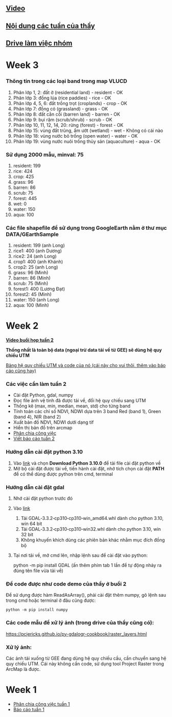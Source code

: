## [Video](https://drive.google.com/drive/u/1/folders/1awGYqGV_5hWIoVv1vNOF4-kRdxzHxZOe?fbclid=IwAR11ad05Ecp6A2AnpCRYWFspzNdUBTHvQbV9xpSIRWxhRZE6F1sttR5NC1I)
## [Nội dung các tuần của thầy](https://drive.google.com/drive/u/1/folders/1JJwqWC6EleRNKuATofdjEKSIjEiy3iF5?fbclid=IwAR2u54f6pQVvyxwTa4wJeakeqZPQfrEdAxA058Zu_eAsTQAgKxoVucr99No)
## [Drive làm việc nhóm](https://drive.google.com/drive/folders/1BUWctrc0WJH_nWLLlUhdlkYShLVwuAOe?usp=sharing)

# Week 3

### Thông tin trong các loại band trong map VLUCD
1. Phân lớp 1, 2: đất ở (residential land) - resident - OK
2. Phân lớp 3: đồng lúa (rice paddies) - rice - OK
3. Phân lớp 4, 5, 6: đất trồng trọt (croplands) - crop - OK
4. Phân lớp 7: đồng cỏ (grassland) - grass - OK
5. Phân lớp 8: đất cằn cỗi (barren land) - barren - OK
6. Phân lớp 9: bụi rậm (scrub/shrub) - scrub - OK
7. Phân lớp 10, 11, 12, 14, 20: rừng (forest) - forest - OK
8. Phân lớp 15: vùng đất trũng, ẩm ướt (wetland) - wet - Không có cái nào
9. Phân lớp 18: vùng nước bỏ trống (open water) - water - OK
10. Phân lớp 19: vùng nước nuôi trồng thủy sản (aquaculture) - aqua - OK

### Sử dụng 2000 mẫu, minval: 75
1. resident: 199
2. rice: 424
3. crop: 425
4. grass: 96
5. barren: 86
6. scrub: 75
7. forest: 445
8. wet: 0
9. water: 150
10. aqua: 100

### Các file shapefile để sử dụng trong GoogleEarth nằm ở thư mục DATA/GEarthSample
1. resident: 199 (anh Long)
2. rice1: 400 (anh Dương)
3. rice2: 24 (anh Long)
4. crop1: 400 (anh Khánh)
5. crop2: 25 (anh Long)
6. grass: 96 (Minh)
7. barren: 86 (Minh)
8. scrub: 75 (Minh)
9. forest1: 400 (Lương Đạt)
10. forest2: 45 (Minh)
11. water: 150 (anh Long)
12. aqua: 100 (Minh)

# Week 2

**[Video buổi họp tuần 2](https://drive.google.com/file/d/1JKutNBoCeaeKwpW9ne3T-aaO8tC5eBDG/view?usp=sharing)**

**Thống nhất là toàn bộ data (ngoại trừ data tải về từ GEE) sẽ dùng hệ quy chiếu UTM**

[Bảng hệ quy chiếu UTM và code của nó (cái này cho vui thôi, thêm vào báo cáo cũng hay)](https://resources.arcgis.com/en/help/main/10.1/018z/pdf/projected_coordinate_systems.pdf)

### Các việc cần làm tuần 2
- Cài đặt Python, gdal, numpy
- Đọc file ảnh vệ tinh đã được tải về, đổi hệ quy chiếu sang UTM
- Thống kê (max, min, median, mean, std) cho từng band
- Tính toán các chỉ số NDVI, NDWI dựa trên 3 band Red (band 1), Green (band 4), NIR (band 2)
- Xuất bản đồ NDVI, NDWI dưới dạng tif
- Hiển thị bản đồ trên arcmap
- [Phân chia công việc](https://docs.google.com/document/d/11A478eDmFSBcSOaOr3UuztbsetMSCNdmQ6gLidZrzT0/edit?usp=sharing)
- [Viết báo cáo tuần 2](https://docs.google.com/document/d/1Hax6q1Zi0FItBQW4oXAlBR-U43D6-dYjsRP-I0aAarM/edit?usp=sharing)

### Hướng dẫn cài đặt python 3.10
1. Vào [link](https://www.python.org/downloads/) và chọn **Download Python 3.10.0** để tải file cài đặt python về
2. Mở bộ cài đặt được tài về, tiến hành cài đặt, nhớ tích chọn cài đặt **PATH** để có thể dùng được python trên cmd, terminal

### Hướng dẫn cài đặt gdal
1. Nhớ cài đặt python trước đó
2. Vào [link](https://www.lfd.uci.edu/~gohlke/pythonlibs/#gdal%20t%E1%BA%A3i%20GDAL%E2%80%913.3.2%E2%80%91cp310%E2%80%91cp310%E2%80%91win_amd64.whl)
   1. Tải GDAL‑3.3.2‑cp310‑cp310‑win_amd64.whl dành cho python 3.10, win 64 bit
   2. Tải GDAL‑3.3.2‑cp310‑cp310‑win32.whl dành cho python 3.10, win 32 bit
   3. Không khuyến khích dùng các phiên bản khác nhằm mục đích đồng bộ
3. Tại nơi tải về, mở cmd lên, nhập lệnh sau để cài đặt vào python:


      
      python -m pip install GDAL (ấn thêm phím tab 1 lần để tự động nhảy ra đúng tên file vừa tải về)

### Để code được như code demo của thầy ở buổi 2
Để sử dụng được hàm ReadAsArray(), phải cài đặt thêm numpy, gõ lệnh sau trong cmd hoặc terminal ở đâu cũng được:

    python -m pip install numpy

### Các code mẫu để xử lý ảnh (trong drive của thầy cũng có):
https://pcjericks.github.io/py-gdalogr-cookbook/raster_layers.html

### Xử lý ảnh:
Các ảnh tải xuống từ GEE đang dùng hệ quy chiếu cầu, cần chuyển sang hệ quy chiếu UTM. Cái này không cần code, sử dụng tool Project Raster trong ArcMap là được.

# Week 1
- [Phân chia công việc tuần 1](https://docs.google.com/document/d/18LiRxJy1365zXZHxYvq2JjOhk1iDiqnwuc550IVhdoE/edit?usp=sharing)
- [Báo cáo tuần 1](https://docs.google.com/document/d/1q4bj2tZiTIZd2wr4d2H6bYxeV17nWVYt/edit?usp=sharing&ouid=116186330127070054360&rtpof=true&sd=true)